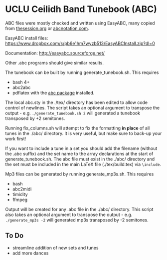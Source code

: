 # UCLU Ceilidh Band Tunebook (ABC)

ABC files were mostly checked and written using EasyABC, many copied from [thesession.org](http://thesession.org/) or [abcnotation.com](http://abcnotation.com/).

EasyABC install files: https://www.dropbox.com/s/pb6e1hm7wyzb513/EasyABCInstall.zip?dl=0

Documentation: http://easyabc.sourceforge.net/

Other .abc programs should give similar results.

The tunebook can be built by running generate_tunebook.sh. This requires 

* bash 4+
* abc2abc  
* pdflatex with the [abc package](https://ctan.org/pkg/abc?lang=en) installed. 

The local abc.sty in the ./tex/ directory has been edited to allow code control of newlines. The script takes an optional argument to transpose the output - e.g. `./generate_tunebook.sh 2` will generated a tunebook transposed by +2 semitones.

Running fix_columns.sh will attempt to fix the formatting **in place** of all tunes in the ./abc/ directory. It is very useful, but make sure to back-up your work first!

If you want to include a tune in a set you should add the filename (without the .abc suffix) and the set name to the array declarations at the start of generate_tunebook.sh. The abc file must exist in the ./abc/ directory and the set must be included in the main LaTeX file (./tex/build.tex) via `\include`.

Mp3 files can be generated by running generate_mp3s.sh. This requires 

* bash
* abc2midi
* timidity
* ffmpeg 

Output will be created for any .abc file in the ./abc/ directory. This script also takes an optional argument to transpose the output - e.g. `./generate_mp3s -2` will generated mp3s transposed by -2 semitones.


## To Do
* streamline addition of new sets and tunes
* add more dances
